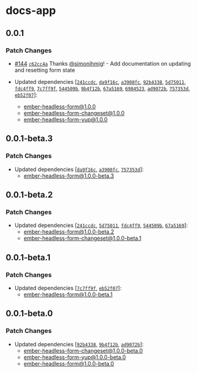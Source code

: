 # docs-app

## 0.0.1

### Patch Changes

- [#144](https://github.com/CrowdStrike/ember-headless-form/pull/144) [`c62cc4a`](https://github.com/CrowdStrike/ember-headless-form/commit/c62cc4ae7cf172554debf4e0130b1300cfd2a334) Thanks [@simonihmig](https://github.com/simonihmig)! - Add documentation on updating and resetting form state

- Updated dependencies [[`241ccdc`](https://github.com/CrowdStrike/ember-headless-form/commit/241ccdcedaf52d8af8b3f366b61d3055e9e38fc9), [`da9f16c`](https://github.com/CrowdStrike/ember-headless-form/commit/da9f16c5165c98c70f3f5caf0042aa162fb435bc), [`a3908fc`](https://github.com/CrowdStrike/ember-headless-form/commit/a3908fcf51dc1caa955a355c3e8e2a23d2cc341c), [`92b4338`](https://github.com/CrowdStrike/ember-headless-form/commit/92b4338811cd4dbd824f84e018fbd8eb308a5517), [`5d75011`](https://github.com/CrowdStrike/ember-headless-form/commit/5d750110000f22460207f963feed3bc7deccd473), [`fdc4ff9`](https://github.com/CrowdStrike/ember-headless-form/commit/fdc4ff9fd8a2ba00c1f2f1fe04ece8f83ffe97b3), [`7c7ff9f`](https://github.com/CrowdStrike/ember-headless-form/commit/7c7ff9f47a24eeddd9ac8f9a4c2643eb5e500582), [`544509b`](https://github.com/CrowdStrike/ember-headless-form/commit/544509b256fb171e62cc74b2cba2b2f32faa6f35), [`9b4f12b`](https://github.com/CrowdStrike/ember-headless-form/commit/9b4f12b2343402f6c11e43fd550c4e484d6ae182), [`67a5169`](https://github.com/CrowdStrike/ember-headless-form/commit/67a5169eb11552d7db9eb1f2553f59dfaad9aa65), [`6984523`](https://github.com/CrowdStrike/ember-headless-form/commit/69845235c295e05c27ab873cd0af91feebc799c2), [`ad9072b`](https://github.com/CrowdStrike/ember-headless-form/commit/ad9072bd02cb38a75a1d05efdfefb88dc827cade), [`757353d`](https://github.com/CrowdStrike/ember-headless-form/commit/757353de0015e3d10db771dfe41bd366f3a284c7), [`eb52f07`](https://github.com/CrowdStrike/ember-headless-form/commit/eb52f0756ed85b34943737248ee0dc569b5408f1)]:
  - ember-headless-form@1.0.0
  - ember-headless-form-changeset@1.0.0
  - ember-headless-form-yup@1.0.0

## 0.0.1-beta.3

### Patch Changes

- Updated dependencies [[`da9f16c`](https://github.com/CrowdStrike/ember-headless-form/commit/da9f16c5165c98c70f3f5caf0042aa162fb435bc), [`a3908fc`](https://github.com/CrowdStrike/ember-headless-form/commit/a3908fcf51dc1caa955a355c3e8e2a23d2cc341c), [`757353d`](https://github.com/CrowdStrike/ember-headless-form/commit/757353de0015e3d10db771dfe41bd366f3a284c7)]:
  - ember-headless-form@1.0.0-beta.3

## 0.0.1-beta.2

### Patch Changes

- Updated dependencies [[`241ccdc`](https://github.com/CrowdStrike/ember-headless-form/commit/241ccdcedaf52d8af8b3f366b61d3055e9e38fc9), [`5d75011`](https://github.com/CrowdStrike/ember-headless-form/commit/5d750110000f22460207f963feed3bc7deccd473), [`fdc4ff9`](https://github.com/CrowdStrike/ember-headless-form/commit/fdc4ff9fd8a2ba00c1f2f1fe04ece8f83ffe97b3), [`544509b`](https://github.com/CrowdStrike/ember-headless-form/commit/544509b256fb171e62cc74b2cba2b2f32faa6f35), [`67a5169`](https://github.com/CrowdStrike/ember-headless-form/commit/67a5169eb11552d7db9eb1f2553f59dfaad9aa65)]:
  - ember-headless-form@1.0.0-beta.2
  - ember-headless-form-changeset@1.0.0-beta.1

## 0.0.1-beta.1

### Patch Changes

- Updated dependencies [[`7c7ff9f`](https://github.com/CrowdStrike/ember-headless-form/commit/7c7ff9f47a24eeddd9ac8f9a4c2643eb5e500582), [`eb52f07`](https://github.com/CrowdStrike/ember-headless-form/commit/eb52f0756ed85b34943737248ee0dc569b5408f1)]:
  - ember-headless-form@1.0.0-beta.1

## 0.0.1-beta.0

### Patch Changes

- Updated dependencies [[`92b4338`](https://github.com/CrowdStrike/ember-headless-form/commit/92b4338811cd4dbd824f84e018fbd8eb308a5517), [`9b4f12b`](https://github.com/CrowdStrike/ember-headless-form/commit/9b4f12b2343402f6c11e43fd550c4e484d6ae182), [`ad9072b`](https://github.com/CrowdStrike/ember-headless-form/commit/ad9072bd02cb38a75a1d05efdfefb88dc827cade)]:
  - ember-headless-form-changeset@1.0.0-beta.0
  - ember-headless-form-yup@1.0.0-beta.0
  - ember-headless-form@1.0.0-beta.0
